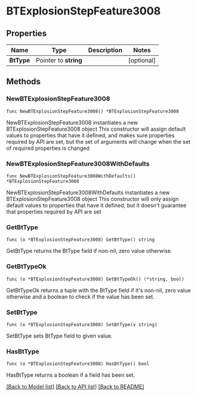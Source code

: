 # BTExplosionStepFeature3008

## Properties

Name | Type | Description | Notes
------------ | ------------- | ------------- | -------------
**BtType** | Pointer to **string** |  | [optional] 

## Methods

### NewBTExplosionStepFeature3008

`func NewBTExplosionStepFeature3008() *BTExplosionStepFeature3008`

NewBTExplosionStepFeature3008 instantiates a new BTExplosionStepFeature3008 object
This constructor will assign default values to properties that have it defined,
and makes sure properties required by API are set, but the set of arguments
will change when the set of required properties is changed

### NewBTExplosionStepFeature3008WithDefaults

`func NewBTExplosionStepFeature3008WithDefaults() *BTExplosionStepFeature3008`

NewBTExplosionStepFeature3008WithDefaults instantiates a new BTExplosionStepFeature3008 object
This constructor will only assign default values to properties that have it defined,
but it doesn't guarantee that properties required by API are set

### GetBtType

`func (o *BTExplosionStepFeature3008) GetBtType() string`

GetBtType returns the BtType field if non-nil, zero value otherwise.

### GetBtTypeOk

`func (o *BTExplosionStepFeature3008) GetBtTypeOk() (*string, bool)`

GetBtTypeOk returns a tuple with the BtType field if it's non-nil, zero value otherwise
and a boolean to check if the value has been set.

### SetBtType

`func (o *BTExplosionStepFeature3008) SetBtType(v string)`

SetBtType sets BtType field to given value.

### HasBtType

`func (o *BTExplosionStepFeature3008) HasBtType() bool`

HasBtType returns a boolean if a field has been set.


[[Back to Model list]](../README.md#documentation-for-models) [[Back to API list]](../README.md#documentation-for-api-endpoints) [[Back to README]](../README.md)


